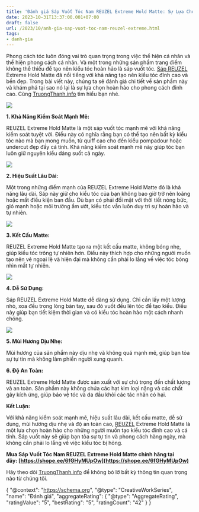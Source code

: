 ```yaml
---
title: 'Đánh giá Sáp Vuốt Tóc Nam REUZEL Extreme Hold Matte: Sự Lựa Chọn Hoàn Hảo cho Phong Cách Đỉnh Cao'
date: 2023-10-31T13:37:00.001+07:00
draft: false
url: /2023/10/anh-gia-sap-vuot-toc-nam-reuzel-extreme.html
tags: 
- danh-gia
---
```


Phong cách tóc luôn đóng vai trò quan trọng trong việc thể hiện cá nhân và thể hiện phong cách cá nhân. Và một trong những sản phẩm trang điểm không thể thiếu để tạo nên kiểu tóc hoàn hảo là sáp vuốt tóc. [Sáp REUZEL](https://www.truongthanh.info/2023/10/danh-gia-sap-vuot-toc-nam-reuzel-pink.html) Extreme Hold Matte đã nổi tiếng với khả năng tạo nên kiểu tóc đỉnh cao và bền đẹp. Trong bài viết này, chúng ta sẽ đánh giá chi tiết về sản phẩm này và khám phá tại sao nó lại là sự lựa chọn hoàn hảo cho phong cách đỉnh cao. Cùng [TruongThanh.info](http://www.truongthanh.info) tìm hiểu bạn nhé.

[![](https://blogger.googleusercontent.com/img/b/R29vZ2xl/AVvXsEgTFbX5oZvOywbhfnLb1_GAFLBCbQ64DBQHPPur7ocOzVQOM8VaTpJzYTtaRsX3DcZBhXfCxjUCPDSu8oaorqWgRuTjxSMosECQ5Y4c39sf6ZQoneon2Qf12surU23Qi1A4rS1-_HcorMmExYqFesnNYbzgX2IwWI4YtyOQbN9QcBN7kAM8xQO3aRadBMP1/s320/REUZEL%20Extreme%20Hold%20Matte%201.jpg)](https://blogger.googleusercontent.com/img/b/R29vZ2xl/AVvXsEgTFbX5oZvOywbhfnLb1_GAFLBCbQ64DBQHPPur7ocOzVQOM8VaTpJzYTtaRsX3DcZBhXfCxjUCPDSu8oaorqWgRuTjxSMosECQ5Y4c39sf6ZQoneon2Qf12surU23Qi1A4rS1-_HcorMmExYqFesnNYbzgX2IwWI4YtyOQbN9QcBN7kAM8xQO3aRadBMP1/s800/REUZEL%20Extreme%20Hold%20Matte%201.jpg)

  

  

**1\. Khả Năng Kiểm Soát Mạnh Mẽ:**

  

REUZEL Extreme Hold Matte là một sáp vuốt tóc mạnh mẽ với khả năng kiểm soát tuyệt vời. Điều này có nghĩa rằng bạn có thể tạo nên bất kỳ kiểu tóc nào mà bạn mong muốn, từ quiff cao cho đến kiểu pompadour hoặc undercut đẹp đầy cá tính. Khả năng kiểm soát mạnh mẽ này giúp tóc bạn luôn giữ nguyên kiểu dáng suốt cả ngày.

  

[![](https://blogger.googleusercontent.com/img/b/R29vZ2xl/AVvXsEguDImJVtSzw2qMVcR4FgTKTSl1I759COdQhrme4k4kfIGHw-MXr4uhneXYmAHolAk13-gajb63Cqn2ieCWTAjQkI2tglDXis_-8XbrxAaEvmBBqP6GLV_eXW_wbfeW43fZCz792kqLcBix6gtECbttO97_HIe3hBuP7UBwE0chtpaJ_9bNutys3XN1n__y/s320/REUZEL%20Extreme%20Hold%20Matte%202.jpg)](https://blogger.googleusercontent.com/img/b/R29vZ2xl/AVvXsEguDImJVtSzw2qMVcR4FgTKTSl1I759COdQhrme4k4kfIGHw-MXr4uhneXYmAHolAk13-gajb63Cqn2ieCWTAjQkI2tglDXis_-8XbrxAaEvmBBqP6GLV_eXW_wbfeW43fZCz792kqLcBix6gtECbttO97_HIe3hBuP7UBwE0chtpaJ_9bNutys3XN1n__y/s800/REUZEL%20Extreme%20Hold%20Matte%202.jpg)

  

  

**2\. Hiệu Suất Lâu Dài:**

  

Một trong những điểm mạnh của REUZEL Extreme Hold Matte đó là khả năng lâu dài. Sáp này giữ cho kiểu tóc của bạn không bao giờ trở nên loãng hoặc mất điều kiện ban đầu. Dù bạn có phải đối mặt với thời tiết nóng bức, gió mạnh hoặc môi trường ẩm ướt, kiểu tóc vẫn luôn duy trì sự hoàn hảo và tự nhiên.

  

[![](https://blogger.googleusercontent.com/img/b/R29vZ2xl/AVvXsEgjEpO3eaThX13Y1jBuLUkASsYXf-H9pOxhRcm26GTt9imublY5dC0u1O4JT5SQcPvaWJna-4E_kmIuFD_-pQCTMODe-TIdB89ZBKqer0DHgz1yS-p_LGSCYG0M2uHUABA8sT3lOWRbyNxeooWS67a4eP5sVmKpyBHsfVQFIPjRmryvZBzEnBbQRL8lzmkb/s320/REUZEL%20Extreme%20Hold%20Matte%203.jpg)](https://blogger.googleusercontent.com/img/b/R29vZ2xl/AVvXsEgjEpO3eaThX13Y1jBuLUkASsYXf-H9pOxhRcm26GTt9imublY5dC0u1O4JT5SQcPvaWJna-4E_kmIuFD_-pQCTMODe-TIdB89ZBKqer0DHgz1yS-p_LGSCYG0M2uHUABA8sT3lOWRbyNxeooWS67a4eP5sVmKpyBHsfVQFIPjRmryvZBzEnBbQRL8lzmkb/s800/REUZEL%20Extreme%20Hold%20Matte%203.jpg)

  

  

**3\. Kết Cấu Matte:**

  

REUZEL Extreme Hold Matte tạo ra một kết cấu matte, không bóng nhẹ, giúp kiểu tóc trông tự nhiên hơn. Điều này thích hợp cho những người muốn tạo nên vẻ ngoại lệ và hiện đại mà không cần phải lo lắng về việc tóc bóng nhìn mất tự nhiên.

  

[![](https://blogger.googleusercontent.com/img/b/R29vZ2xl/AVvXsEi8dpbOWdvsuGYeAD8TlO_dQepy1xOMZe6Ct90g9taPCqYlpJWR7EwDx_4GdcuRCabjGWETGESl0A1I8lOWQyRRR5L-mhPXMflD6l5QpZzyXK8itl6yiBbJO9bWMxeRcI10VIcSrZHGn4_WqWmwmuFdCTsFwb6TepoIWK_XN_g9tWhN03BEzkXwigGs92-9/s320/REUZEL%20Extreme%20Hold%20Matte%204.jpg)](https://blogger.googleusercontent.com/img/b/R29vZ2xl/AVvXsEi8dpbOWdvsuGYeAD8TlO_dQepy1xOMZe6Ct90g9taPCqYlpJWR7EwDx_4GdcuRCabjGWETGESl0A1I8lOWQyRRR5L-mhPXMflD6l5QpZzyXK8itl6yiBbJO9bWMxeRcI10VIcSrZHGn4_WqWmwmuFdCTsFwb6TepoIWK_XN_g9tWhN03BEzkXwigGs92-9/s800/REUZEL%20Extreme%20Hold%20Matte%204.jpg)

  

  

  

**4\. Dễ Sử Dụng:**

  

Sáp REUZEL Extreme Hold Matte dễ dàng sử dụng. Chỉ cần lấy một lượng nhỏ, xoa đều trong lòng bàn tay, sau đó vuốt đều lên tóc để tạo kiểu. Điều này giúp bạn tiết kiệm thời gian và có kiểu tóc hoàn hảo một cách nhanh chóng.

  

[![](https://blogger.googleusercontent.com/img/b/R29vZ2xl/AVvXsEjgLxxVSIJV5Vxfugl8SJ3XmtFDJbHg0rwGq5-c8qWg6muvSYXl7FblvIdboAWt-46bLG-IfYa7Qef0yK6DuybAaEPROdgP8vDx4HXKryfERjMnrZW8PkkprpYYrYZVxVMIB9QxEpid9l3rN4upEituF5968MVSgApysd5jQ9_RqcOm6w4G69wJISU_kvYP/s320/REUZEL%20Extreme%20Hold%20Matte%205.jpg)](https://blogger.googleusercontent.com/img/b/R29vZ2xl/AVvXsEjgLxxVSIJV5Vxfugl8SJ3XmtFDJbHg0rwGq5-c8qWg6muvSYXl7FblvIdboAWt-46bLG-IfYa7Qef0yK6DuybAaEPROdgP8vDx4HXKryfERjMnrZW8PkkprpYYrYZVxVMIB9QxEpid9l3rN4upEituF5968MVSgApysd5jQ9_RqcOm6w4G69wJISU_kvYP/s800/REUZEL%20Extreme%20Hold%20Matte%205.jpg)

  

  

  

**5\. Mùi Hương Dịu Nhẹ:**

  

Mùi hương của sản phẩm này dịu nhẹ và không quá mạnh mẽ, giúp bạn tỏa sự tự tin mà không làm phiền người xung quanh.

  

**6\. Độ An Toàn:**

  

REUZEL Extreme Hold Matte được sản xuất với sự chú trọng đến chất lượng và an toàn. Sản phẩm này không chứa các hạt kim loại nặng và các chất gây kích ứng, giúp bảo vệ tóc và da đầu khỏi các tác nhân có hại.

  

**Kết Luận:**

  

Với khả năng kiểm soát mạnh mẽ, hiệu suất lâu dài, kết cấu matte, dễ sử dụng, mùi hương dịu nhẹ và độ an toàn cao, [REUZEL](https://www.truongthanh.info/2023/10/anh-gia-sap-vuot-toc-nam-reuzel-blue.html) Extreme Hold Matte là một lựa chọn hoàn hảo cho những người muốn tạo kiểu tóc đỉnh cao và cá tính. Sáp vuốt này sẽ giúp bạn tỏa sự tự tin và phong cách hàng ngày, mà không cần phải lo lắng về việc kiểu tóc bị hỏng.

  

**Mua Sáp Vuốt Tóc Nam REUZEL Extreme Hold Matte chính hãng tại đây: [https://shope.ee/6fGHyMUpOw](https://shope.ee/6fGHyMUpOw)**

  

Hãy theo dõi [TruongThanh.info](http://www.truongthanh.info) để không bỏ lỡ bất kỳ thông tin quan trọng nào từ chúng tôi.

  

{ "@context": "https://schema.org", "@type": "CreativeWorkSeries", "name": "Đánh giá", "aggregateRating": { "@type": "AggregateRating", "ratingValue": "5", "bestRating": "5", "ratingCount": "42" } }